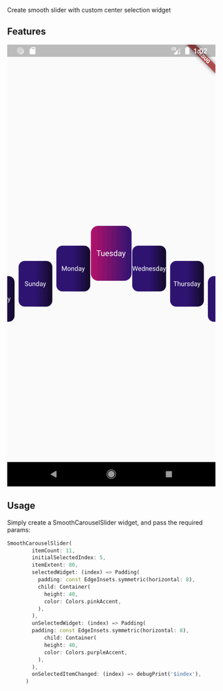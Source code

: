 

Create smooth slider with custom center selection widget 

## Features


![alt text](https://raw.githubusercontent.com/sarah-Alraheb1995/SmoothCarouselSlider/master/screenshot/smooth-carousel.gif?raw=true)


## Usage

Simply create a SmoothCarouselSlider widget, and pass the required params:

```dart
SmoothCarouselSlider(
        itemCount: 11,
        initialSelectedIndex: 5,
        itemExtent: 80,
        selectedWidget: (index) => Padding(
          padding: const EdgeInsets.symmetric(horizontal: 8),
          child: Container(
            height: 40,
            color: Colors.pinkAccent,
          ),
        ),
        unSelectedWidget: (index) => Padding(
        padding: const EdgeInsets.symmetric(horizontal: 8),
            child: Container(
            height: 40,
            color: Colors.purpleAccent,
          ),
        ),
        onSelectedItemChanged: (index) => debugPrint('$index'),
      )

```

